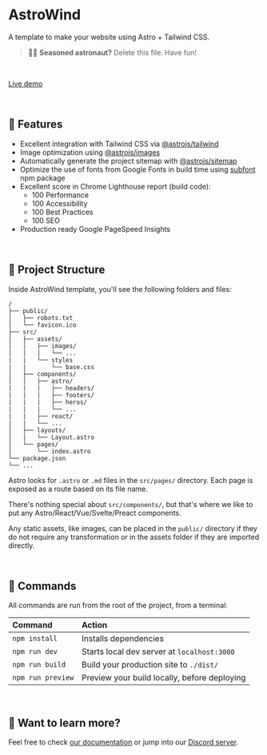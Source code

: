 # AstroWind

A template to make your website using Astro + Tailwind CSS.

> 🧑‍🚀 **Seasoned astronaut?** Delete this file. Have fun!

<br>

[Live demo](https://astrowind.vercel.app/)

<br>

## 🚀 Features

- Excellent integration with Tailwind CSS via [@astrojs/tailwind](https://docs.astro.build/en/guides/integrations-guide/tailwind/)
- Image optimization using [@astrojs/images](https://docs.astro.build/en/guides/integrations-guide/image/)
- Automatically generate the project sitemap with [@astrojs/sitemap](https://docs.astro.build/en/guides/integrations-guide/sitemap/)
- Optimize the use of fonts from Google Fonts in build time using [subfont](https://www.npmjs.com/package/subfont) npm package
- Excellent score in Chrome Lighthouse report (build code):
  - 100 Performance
  - 100 Accessibility
  - 100 Best Practices
  - 100 SEO
- Production ready Google PageSpeed Insights

<br>

## 🚀 Project Structure

Inside AstroWind template, you'll see the following folders and files:

```
/
├── public/
│   ├── robots.txt
│   └── favicon.ico
├── src/
│   ├── assets/
│   │   ├── images/
|   |   |   └── ...
|   |   └── styles
|   |       └── base.css
│   ├── components/
│   │   ├── astro/
|   |   |   ├── headers/
|   |   |   ├── footers/
|   |   |   ├── heros/
|   |   |   └── ...
|   |   ├── react/
|   |   └── ...
│   ├── layouts/
│   |   └── Layout.astro
│   └── pages/
│       └── index.astro
└── package.json
└── ...
```

Astro looks for `.astro` or `.md` files in the `src/pages/` directory. Each page is exposed as a route based on its file name.

There's nothing special about `src/components/`, but that's where we like to put any Astro/React/Vue/Svelte/Preact components.

Any static assets, like images, can be placed in the `public/` directory if they do not require any transformation or in the assets folder if they are imported directly.

<br>

## 🧞 Commands

All commands are run from the root of the project, from a terminal:

| Command           | Action                                       |
| :---------------- | :------------------------------------------- |
| `npm install`     | Installs dependencies                        |
| `npm run dev`     | Starts local dev server at `localhost:3000`  |
| `npm run build`   | Build your production site to `./dist/`      |
| `npm run preview` | Preview your build locally, before deploying |

<br>

## 👀 Want to learn more?

Feel free to check [our documentation](https://docs.astro.build) or jump into our [Discord server](https://astro.build/chat).
